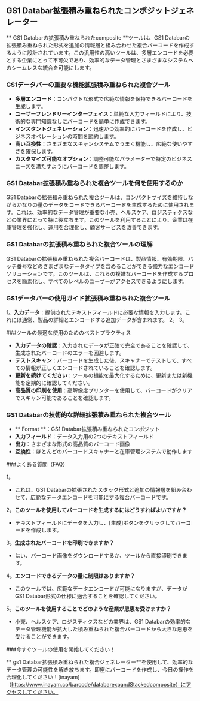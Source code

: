 ## GS1 Databar拡張積み重ねられたコンポジットジェネレーター

** GS1 Databarの拡張積み重ねられたcomposite **ツールは、GS1 Databarの拡張積み重ねられた形式を追加の情報層と組み合わせた複合バーコードを作成するように設計されています。この汎用性の高いツールは、多層エンコードを必要とする企業にとって不可欠であり、効率的なデータ管理とさまざまなシステムへのシームレスな統合を可能にします。

### GS1データバーの重要な機能拡張積み重ねられた複合ツール

-  **多層エンコード**：コンパクトな形式で広範な情報を保持できるバーコードを生成します。
-  **ユーザーフレンドリーインターフェイス**：単純な入力フィールドにより、技術的な専門知識なしにバーコードを簡単に作成できます。
-  **インスタントジェネレーション**：迅速かつ効率的にバーコードを作成し、ビジネスオペレーションの時間を節約します。
-  **高い互換性**：さまざまなスキャンシステムでうまく機能し、広範な使いやすさを確保します。
-  **カスタマイズ可能なオプション**：調整可能なパラメーターで特定のビジネスニーズを満たすようにバーコードを調整します。

### GS1 Databar拡張積み重ねられた複合ツールを何を使用するのか

GS1 Databarの拡張積み重ねられた複合ツールは、コンパクトサイズを維持しながらかなりの量のデータをコードできるバーコードを生成するために使用されます。これは、効率的なデータ管理が重要な小売、ヘルスケア、ロジスティクスなどの業界にとって特に役立ちます。このツールを利用することにより、企業は在庫管理を強化し、運用を合理化し、顧客サービスを改善できます。

### GS1 Databarの拡張積み重ねられた複合ツールの理解

GS1 Databarの拡張積み重ねられた複合バーコードは、製品情報、有効期限、バッチ番号などのさまざまなデータタイプを含めることができる強力なエンコードソリューションです。このツールは、これらの複雑なバーコードを作成するプロセスを簡素化し、すべてのレベルのユーザーがアクセスできるようにします。

### GS1データバーの使用ガイド拡張積み重ねられた複合ツール

1。**入力データ**：提供されたテキストフィールドに必要な情報を入力します。これには通常、製品の詳細とエンコードする追加データが含まれます。
2。
3。

###ツールの最適な使用のためのベストプラクティス

-  **入力データの確認**：入力されたデータが正確で完全であることを確認して、生成されたバーコードのエラーを回避します。
-  **テストスキャン**：バーコードを生成した後、スキャナーでテストして、すべての情報が正しくエンコードされていることを確認します。
-  **更新を続けてください**：ツールの機能を最大化するために、更新または新機能を定期的に確認してください。
-  **高品質の印刷を使用**：高解像度プリンターを使用して、バーコードがクリアでスキャン可能であることを確認します。

### GS1 Databarの技術的な詳細拡張積み重ねられた複合ツール

-  ** Format **：GS1 Databar拡張積み重ねられたコンポジット
-  **入力フィールド**：データ入力用の2つのテキストフィールド
-  **出力**：さまざまな形式の高品質のバーコード画像
-  **互換性**：ほとんどのバーコードスキャナーと在庫管理システムで動作します

###よくある質問（FAQ）

1。
- これは、GS1 Databarの拡張されたスタック形式と追加の情​​報層を組み合わせて、広範なデータエンコードを可能にする複合バーコードです。

2。**このツールを使用してバーコードを生成するにはどうすればよいですか？**
- テキストフィールドにデータを入力し、[生成]ボタンをクリックしてバーコードを作成します。

3。**生成されたバーコードを印刷できますか？**
- はい、バーコード画像をダウンロードするか、ツールから直接印刷できます。

4。**エンコードできるデータの量に制限はありますか？**
- このツールでは、広範なデータエンコードが可能になりますが、データがGS1 Databar形式の仕様に適合することを確認してください。

5。**このツールを使用することでどのような産業が恩恵を受けますか？**
- 小売、ヘルスケア、ロジスティクスなどの業界は、GS1 Databarの効率的なデータ管理機能が拡大した積み重ねられた複合バーコードから大きな恩恵を受けることができます。

###今すぐツールの使用を開始してください！

** gs1 Databar拡張積み重ねられた複合ジェネレーター**を使用して、効率的なデータ管理の可能性を解き放ちます。即座にバーコードを作成し、今日の操作を合理化してください！[inayam]（https://www.inayam.co/barcode/databarexpandStackedcomposite）にアクセスしてください。